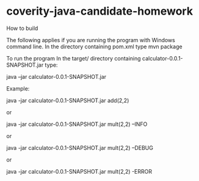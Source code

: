 # coverity-java-candidate-homework

How to build

The following applies if you are running the program with Windows command line.
In the directory containing pom.xml type
  mvn package

To run the program
In the target/ directory containing calculator-0.0.1-SNAPSHOT.jar type:

java –jar calculator-0.0.1-SNAPSHOT.jar <expression to calculate> <verbosity>

Example:

java -jar calculator-0.0.1-SNAPSHOT.jar add(2,2)

or

java -jar calculator-0.0.1-SNAPSHOT.jar mult(2,2) –INFO

or

java -jar calculator-0.0.1-SNAPSHOT.jar mult(2,2) –DEBUG

or

java -jar calculator-0.0.1-SNAPSHOT.jar mult(2,2) -ERROR
